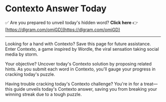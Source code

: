 # Contexto Answer Today

✅ Are you prepared to unveil today's hidden word? **Click here**  👉  [https://dlgram.com/omiGD](https://dlgram.com/omiGD) 

 -----------------------------------------------------------------------------------------------------------
 
Looking for a hand with Contexto? Save this page for future assistance.
Enter Contexto, a game inspired by Wordle, the viral sensation taking social media by storm. 

Your objective? Uncover today's Contexto solution by proposing related hints. As you submit each word in Contexto, you'll gauge your progress in cracking today's puzzle.

Having trouble cracking today's Contexto challenge? You're in for a treat—this guide unveils today's Contexto answer, saving you from breaking your winning streak due to a tough puzzle.


